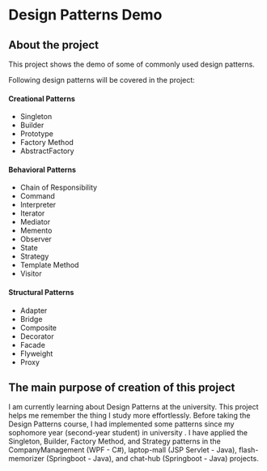 # Design Patterns Demo

## About the project

This project shows the demo of some of commonly used design patterns.

Following design patterns will be covered in the project:

#### Creational Patterns
- Singleton
- Builder
- Prototype
- Factory Method
- AbstractFactory

#### Behavioral Patterns
- Chain of Responsibility
- Command
- Interpreter
- Iterator
- Mediator
- Memento
- Observer
- State
- Strategy
- Template Method
- Visitor

#### Structural Patterns
- Adapter
- Bridge
- Composite
- Decorator
- Facade
- Flyweight
- Proxy

## The main purpose of creation of this project
I am currently learning about Design Patterns at the university.
This project helps me remember the thing I study more effortlessly. 
Before taking the Design Patterns course,
I had implemented some patterns since my sophomore year (second-year student) in university .
I have applied the Singleton, Builder, Factory Method, and Strategy patterns
in the CompanyManagement (WPF - C#), laptop-mall (JSP Servlet - Java), flash-memorizer (Springboot - Java), and chat-hub (Springboot - Java) projects.